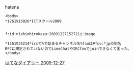 
hatena

```
<body>
*1261915926*ICTスクール2009


f:id:nishiohirokazu:20091227152721j:image

*1261925214*ircで%で始まるチャンネル名%fooは#foo:*jpの別名
RFCに規定されていないのでLimeChatやIRCfonでjoinできなくて困った。
</body>
```


[はてなダイアリー 2009-12-27](https://nishiohirokazu.hatenadiary.org/archive/2009/12/27)